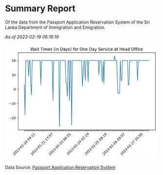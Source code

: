 # Summary Report

Of the data from the Passport Application Reservation System of the Sri Lanka Department of Immigration and Emigration.

*As of 2023-02-19 06:16:19*

![Wait Time Chart](summary.wait_time_chart.png)

Data Source: [Passport Application Reservation System](https://eservices.immigration.gov.lk:8443/appointment/pages/reservationApplication.xhtml)